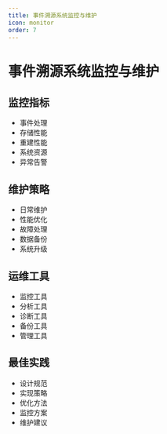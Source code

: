 ```yaml
---
title: 事件溯源系统监控与维护
icon: monitor
order: 7
---
```


# 事件溯源系统监控与维护

## 监控指标
- 事件处理
- 存储性能
- 重建性能
- 系统资源
- 异常告警

## 维护策略
- 日常维护
- 性能优化
- 故障处理
- 数据备份
- 系统升级

## 运维工具
- 监控工具
- 分析工具
- 诊断工具
- 备份工具
- 管理工具

## 最佳实践
- 设计规范
- 实现策略
- 优化方法
- 监控方案
- 维护建议
